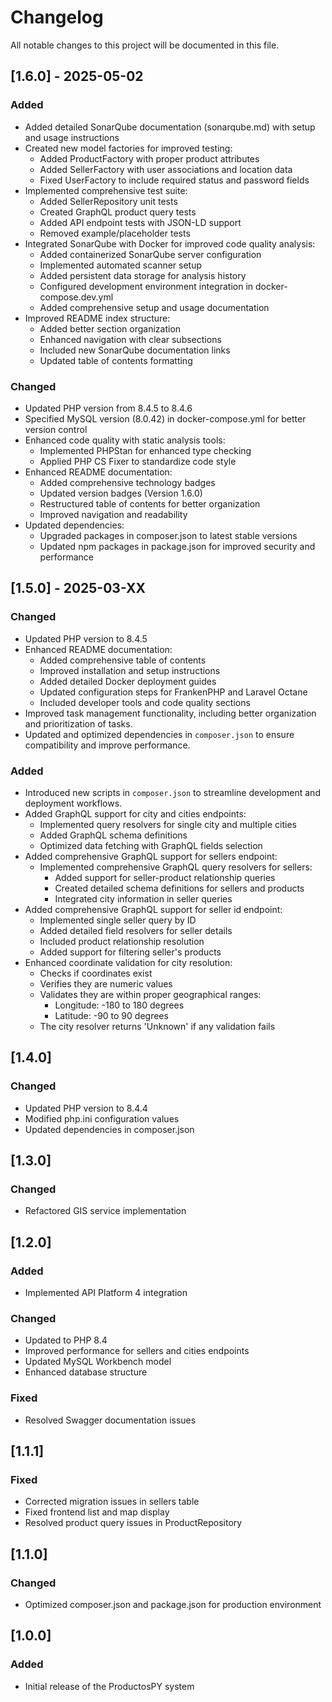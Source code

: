 # Changelog

All notable changes to this project will be documented in this file.

## [1.6.0] - 2025-05-02

### Added
- Added detailed SonarQube documentation (sonarqube.md) with setup and usage instructions
- Created new model factories for improved testing:
  - Added ProductFactory with proper product attributes
  - Added SellerFactory with user associations and location data
  - Fixed UserFactory to include required status and password fields
- Implemented comprehensive test suite:
  - Added SellerRepository unit tests
  - Created GraphQL product query tests
  - Added API endpoint tests with JSON-LD support
  - Removed example/placeholder tests
- Integrated SonarQube with Docker for improved code quality analysis:
  - Added containerized SonarQube server configuration
  - Implemented automated scanner setup
  - Added persistent data storage for analysis history
  - Configured development environment integration in docker-compose.dev.yml
  - Added comprehensive setup and usage documentation
- Improved README index structure:
  - Added better section organization
  - Enhanced navigation with clear subsections
  - Included new SonarQube documentation links
  - Updated table of contents formatting

### Changed
- Updated PHP version from 8.4.5 to 8.4.6
- Specified MySQL version (8.0.42) in docker-compose.yml for better version control
- Enhanced code quality with static analysis tools:
  - Implemented PHPStan for enhanced type checking
  - Applied PHP CS Fixer to standardize code style
- Enhanced README documentation:
  - Added comprehensive technology badges
  - Updated version badges (Version 1.6.0)
  - Restructured table of contents for better organization
  - Improved navigation and readability
- Updated dependencies:
  - Upgraded packages in composer.json to latest stable versions
  - Updated npm packages in package.json for improved security and performance

## [1.5.0] - 2025-03-XX

### Changed
- Updated PHP version to 8.4.5
- Enhanced README documentation:
  - Added comprehensive table of contents
  - Improved installation and setup instructions
  - Added detailed Docker deployment guides
  - Updated configuration steps for FrankenPHP and Laravel Octane
  - Included developer tools and code quality sections
- Improved task management functionality, including better organization and prioritization of tasks.
- Updated and optimized dependencies in `composer.json` to ensure compatibility and improve performance.

### Added
- Introduced new scripts in `composer.json` to streamline development and deployment workflows.
- Added GraphQL support for city and cities endpoints:
  - Implemented query resolvers for single city and multiple cities
  - Added GraphQL schema definitions
  - Optimized data fetching with GraphQL fields selection
- Added comprehensive GraphQL support for sellers endpoint:
  - Implemented comprehensive GraphQL query resolvers for sellers:
    - Added support for seller-product relationship queries
    - Created detailed schema definitions for sellers and products
    - Integrated city information in seller queries
- Added comprehensive GraphQL support for seller id endpoint:
  - Implemented single seller query by ID
  - Added detailed field resolvers for seller details
  - Included product relationship resolution
  - Added support for filtering seller's products
- Enhanced coordinate validation for city resolution:
  - Checks if coordinates exist
  - Verifies they are numeric values
  - Validates they are within proper geographical ranges:
    - Longitude: -180 to 180 degrees
    - Latitude: -90 to 90 degrees
  - The city resolver returns 'Unknown' if any validation fails

## [1.4.0]

### Changed
- Updated PHP version to 8.4.4
- Modified php.ini configuration values
- Updated dependencies in composer.json

## [1.3.0]

### Changed
- Refactored GIS service implementation

## [1.2.0]

### Added
- Implemented API Platform 4 integration

### Changed
- Updated to PHP 8.4
- Improved performance for sellers and cities endpoints
- Updated MySQL Workbench model
- Enhanced database structure

### Fixed
- Resolved Swagger documentation issues

## [1.1.1]

### Fixed
- Corrected migration issues in sellers table
- Fixed frontend list and map display
- Resolved product query issues in ProductRepository

## [1.1.0]

### Changed
- Optimized composer.json and package.json for production environment

## [1.0.0]

### Added
- Initial release of the ProductosPY system